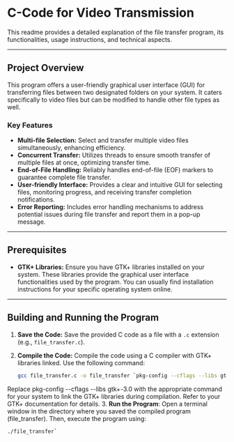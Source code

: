 # **C-Code for Video Transmission**

This readme provides a detailed explanation of the file transfer program, its functionalities, usage instructions, and technical aspects.

---

## **Project Overview**
This program offers a user-friendly graphical user interface (GUI) for transferring files between two designated folders on your system. It caters specifically to video files but can be modified to handle other file types as well.

### **Key Features**
- **Multi-file Selection:** Select and transfer multiple video files simultaneously, enhancing efficiency.
- **Concurrent Transfer:** Utilizes threads to ensure smooth transfer of multiple files at once, optimizing transfer time.
- **End-of-File Handling:** Reliably handles end-of-file (EOF) markers to guarantee complete file transfer.
- **User-friendly Interface:** Provides a clear and intuitive GUI for selecting files, monitoring progress, and receiving transfer completion notifications.
- **Error Reporting:** Includes error handling mechanisms to address potential issues during file transfer and report them in a pop-up message.

---

## **Prerequisites**
- **GTK+ Libraries:** Ensure you have GTK+ libraries installed on your system. These libraries provide the graphical user interface functionalities used by the program. You can usually find installation instructions for your specific operating system online.

---

## **Building and Running the Program**

1. **Save the Code:** Save the provided C code as a file with a `.c` extension (e.g., `file_transfer.c`).

2. **Compile the Code:** Compile the code using a C compiler with GTK+ libraries linked. Use the following command:
   ```bash
   gcc file_transfer.c -o file_transfer `pkg-config --cflags --libs gtk+-3.0`
Replace pkg-config --cflags --libs gtk+-3.0 with the appropriate command for your system to link the GTK+ libraries during compilation. Refer to your GTK+ documentation for details.
3. **Run the Program**: Open a terminal window in the directory where you saved the compiled program (file_transfer). Then, execute the program using:
   ```bash
./file_transfer`
